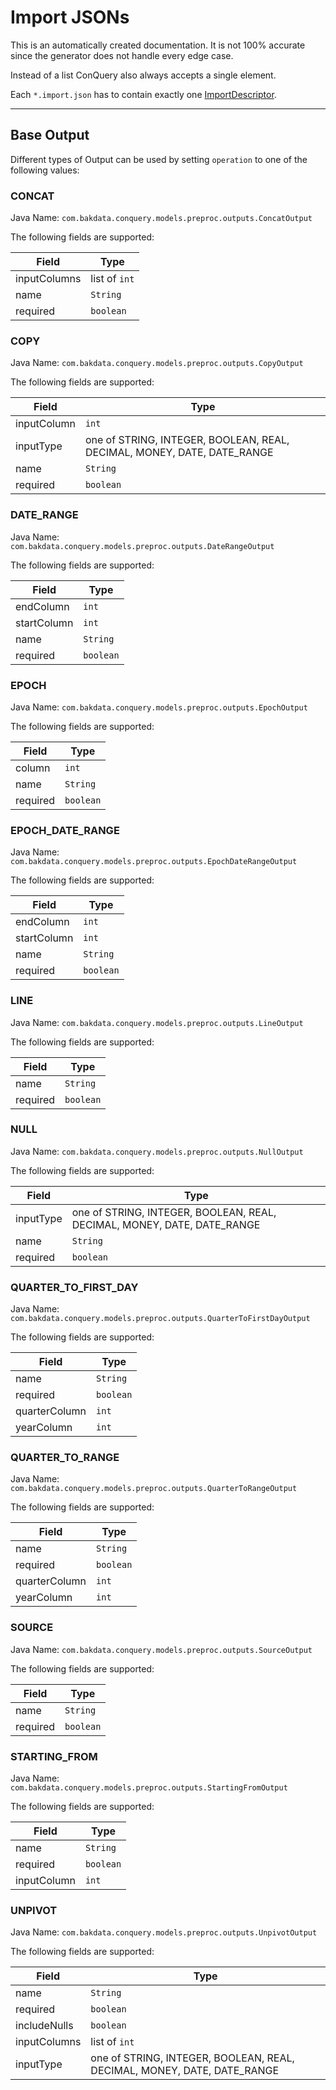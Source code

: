 
# Import JSONs
This is an automatically created documentation. It is not 100% accurate since the generator does not handle every edge case.

Instead of a list ConQuery also always accepts a single element.

Each `*.import.json` has to contain exactly one [ImportDescriptor](#ImportDescriptor).


---

## Base Output


Different types of Output can be used by setting `operation` to one of the following values:


### CONCAT
Java Name: `com.bakdata.conquery.models.preproc.outputs.ConcatOutput`

The following fields are supported:

| Field | Type |
| --- | --- |
| inputColumns | list of `int` | 
| name | `String` | 
| required | `boolean` | 

### COPY
Java Name: `com.bakdata.conquery.models.preproc.outputs.CopyOutput`

The following fields are supported:

| Field | Type |
| --- | --- |
| inputColumn | `int` | 
| inputType | one of STRING, INTEGER, BOOLEAN, REAL, DECIMAL, MONEY, DATE, DATE_RANGE | 
| name | `String` | 
| required | `boolean` | 

### DATE_RANGE
Java Name: `com.bakdata.conquery.models.preproc.outputs.DateRangeOutput`

The following fields are supported:

| Field | Type |
| --- | --- |
| endColumn | `int` | 
| startColumn | `int` | 
| name | `String` | 
| required | `boolean` | 

### EPOCH
Java Name: `com.bakdata.conquery.models.preproc.outputs.EpochOutput`

The following fields are supported:

| Field | Type |
| --- | --- |
| column | `int` | 
| name | `String` | 
| required | `boolean` | 

### EPOCH_DATE_RANGE
Java Name: `com.bakdata.conquery.models.preproc.outputs.EpochDateRangeOutput`

The following fields are supported:

| Field | Type |
| --- | --- |
| endColumn | `int` | 
| startColumn | `int` | 
| name | `String` | 
| required | `boolean` | 

### LINE
Java Name: `com.bakdata.conquery.models.preproc.outputs.LineOutput`

The following fields are supported:

| Field | Type |
| --- | --- |
| name | `String` | 
| required | `boolean` | 

### NULL
Java Name: `com.bakdata.conquery.models.preproc.outputs.NullOutput`

The following fields are supported:

| Field | Type |
| --- | --- |
| inputType | one of STRING, INTEGER, BOOLEAN, REAL, DECIMAL, MONEY, DATE, DATE_RANGE | 
| name | `String` | 
| required | `boolean` | 

### QUARTER_TO_FIRST_DAY
Java Name: `com.bakdata.conquery.models.preproc.outputs.QuarterToFirstDayOutput`

The following fields are supported:

| Field | Type |
| --- | --- |
| name | `String` | 
| required | `boolean` | 
| quarterColumn | `int` | 
| yearColumn | `int` | 

### QUARTER_TO_RANGE
Java Name: `com.bakdata.conquery.models.preproc.outputs.QuarterToRangeOutput`

The following fields are supported:

| Field | Type |
| --- | --- |
| name | `String` | 
| required | `boolean` | 
| quarterColumn | `int` | 
| yearColumn | `int` | 

### SOURCE
Java Name: `com.bakdata.conquery.models.preproc.outputs.SourceOutput`

The following fields are supported:

| Field | Type |
| --- | --- |
| name | `String` | 
| required | `boolean` | 

### STARTING_FROM
Java Name: `com.bakdata.conquery.models.preproc.outputs.StartingFromOutput`

The following fields are supported:

| Field | Type |
| --- | --- |
| name | `String` | 
| required | `boolean` | 
| inputColumn | `int` | 

### UNPIVOT
Java Name: `com.bakdata.conquery.models.preproc.outputs.UnpivotOutput`

The following fields are supported:

| Field | Type |
| --- | --- |
| name | `String` | 
| required | `boolean` | 
| includeNulls | `boolean` | 
| inputColumns | list of `int` | 
| inputType | one of STRING, INTEGER, BOOLEAN, REAL, DECIMAL, MONEY, DATE, DATE_RANGE | 


